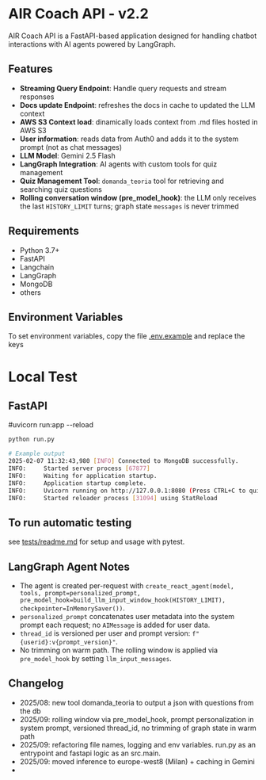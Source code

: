 # AIR Coach API - v2.2

AIR Coach API is a FastAPI-based application designed for handling chatbot interactions with AI agents powered by LangGraph.

## Features

- **Streaming Query Endpoint**: Handle query requests and stream responses
- **Docs update Endpoint**: refreshes the docs in cache to updated the LLM context
- **AWS S3 Context load**: dinamically loads context from .md files hosted in AWS S3
- **User information**: reads data from Auth0 and adds it to the system prompt (not as chat messages)
- **LLM Model**: Gemini 2.5 Flash
- **LangGraph Integration**: AI agents with custom tools for quiz management
- **Quiz Management Tool**: `domanda_teoria` tool for retrieving and searching quiz questions
 - **Rolling conversation window (pre_model_hook)**: the LLM only receives the last `HISTORY_LIMIT` turns; graph state `messages` is never trimmed

## Requirements

- Python 3.7+
- FastAPI
- Langchain
- LangGraph
- MongoDB
- others

## Environment Variables

To set environment variables, copy the file [.env.example](.env.example) and replace the keys

# Local Test

## FastAPI

#uvicorn run:app --reload
```sh
python run.py

# Example output
2025-02-07 11:32:43,980 [INFO] Connected to MongoDB successfully.
INFO:     Started server process [67877]
INFO:     Waiting for application startup.
INFO:     Application startup complete.
INFO:     Uvicorn running on http://127.0.0.1:8080 (Press CTRL+C to quit)
INFO:     Started reloader process [31094] using StatReload

```

## To run automatic testing

see [tests/readme.md](tests/readme.md) for setup and usage with pytest.

## LangGraph Agent Notes

- The agent is created per-request with `create_react_agent(model, tools, prompt=personalized_prompt, pre_model_hook=build_llm_input_window_hook(HISTORY_LIMIT), checkpointer=InMemorySaver())`.
- `personalized_prompt` concatenates user metadata into the system prompt each request; no `AIMessage` is added for user data.
- `thread_id` is versioned per user and prompt version: `f"{userid}:v{prompt_version}"`.
- No trimming on warm path. The rolling window is applied via `pre_model_hook` by setting `llm_input_messages`.

## Changelog

- 2025/08: new tool domanda_teoria to output a json with questions from the db
- 2025/09: rolling window via pre_model_hook, prompt personalization in system prompt, versioned thread_id, no trimming of graph state in warm path
- 2025/09: refactoring file names, logging and env variables. run.py as an entrypoint and fastapi logic as an src.main.
- 2025/09: moved inference to europe-west8 (Milan) + caching in Gemini
- 